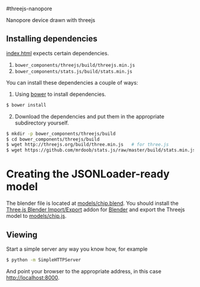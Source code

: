 #threejs-nanopore

Nanopore device drawn with threejs


## Installing dependencies

[index.html](index.html) expects certain dependencies. 

1. `bower_components/threejs/build/threejs.min.js`
2. `bower_components/stats.js/build/stats.min.js`

You can install these dependencies a couple of ways:

1. Using [bower](bower.io) to install dependencies.

  ```bash
$ bower install
  ```

2. Download the dependencies and put them in the appropriate subdirectory yourself.

  ```bash
$ mkdir -p bower_components/threejs/build
$ cd bower_components/threejs/build
$ wget http://threejs.org/build/three.min.js   # for three.js
$ wget https://github.com/mrdoob/stats.js/raw/master/build/stats.min.js   # for stats.js
  ```

# Creating the JSONLoader-ready model

The blender file is located at [models/chip.blend](models/chip.blend).
You should install the [Three.js Blender Import/Export](https://github.com/mrdoob/three.js/tree/master/utils/exporters/blender) addon for [Blender](http://www.blender.org/) and export the Threejs model to [models/chip.js](models/chip.js).


## Viewing

Start a simple server any way you know how, for example

```bash
$ python -m SimpleHTTPServer
```

And point your browser to the appropriate address, in this case [http://localhost:8000](http://localhost:8000).
